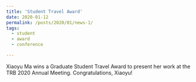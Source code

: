 ```yaml
---
title: 'Student Travel Award'
date: 2020-01-12
permalink: /posts/2020/01/news-1/
tags:
  - student
  - award
  - conference

---
```


Xiaoyu Ma wins a Graduate Student Travel Award to present her work at the TRB 2020 Annual Meeting.  Congratulations, Xiaoyu!